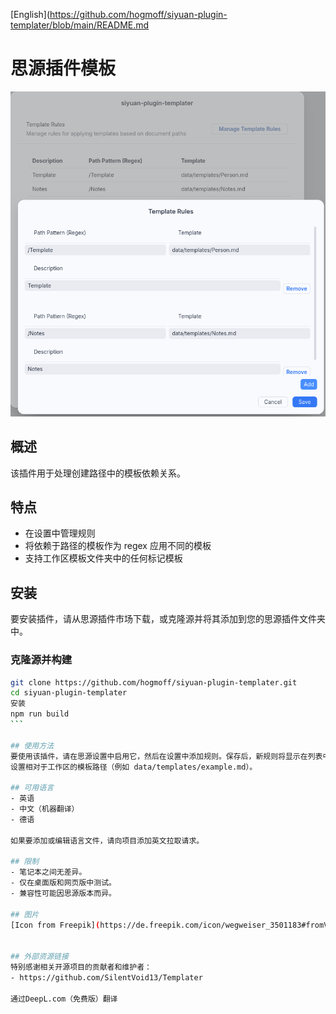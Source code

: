 [English](https://github.com/hogmoff/siyuan-plugin-templater/blob/main/README.md

# 思源插件模板

![Preview](preview.png)

## 概述
该插件用于处理创建路径中的模板依赖关系。

## 特点
- 在设置中管理规则
- 将依赖于路径的模板作为 regex 应用不同的模板
- 支持工作区模板文件夹中的任何标记模板

## 安装
要安装插件，请从思源插件市场下载，或克隆源并将其添加到您的思源插件文件夹中。

### 克隆源并构建
```` bash
git clone https://github.com/hogmoff/siyuan-plugin-templater.git
cd siyuan-plugin-templater
安装
npm run build
```

## 使用方法
要使用该插件，请在思源设置中启用它，然后在设置中添加规则。保存后，新规则将显示在列表中。
设置相对于工作区的模板路径（例如 data/templates/example.md）。

## 可用语言
- 英语
- 中文（机器翻译）
- 德语

如果要添加或编辑语言文件，请向项目添加英文拉取请求。

## 限制
- 笔记本之间无差异。
- 仅在桌面版和网页版中测试。
- 兼容性可能因思源版本而异。

## 图片
[Icon from Freepik](https://de.freepik.com/icon/wegweiser_3501183#fromView=family&page=1&position=51&uuid=446d41f8-5f18-4105-a681-b4447b91efe7)


## 外部资源链接
特别感谢相关开源项目的贡献者和维护者：
- https://github.com/SilentVoid13/Templater

通过DeepL.com（免费版）翻译